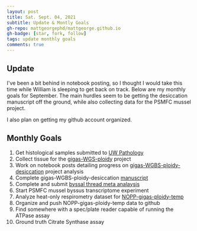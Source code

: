 ```yaml
---
layout: post
title: Sat. Sept. 04, 2021
subtitle: Update & Montly Goals
gh-repo: mattgeorgephd/mattgeorge.github.io
gh-badge: [star, fork, follow]
tags: update monthly goals
comments: true
---
```


## Update

I've been a bit behind in notebook posting, so I thought I would take this time while William is sleeping to get back on track. Below are my monthly goals for September. The main hurdles seem to be getting the desiccation manuscript off the ground, while also collecting data for the PSMFC mussel project.

I also plan on getting my github account organized.

## Monthly Goals

1. Get histological samples submitted to [UW Pathology](https://dlmp.uw.edu/research/pathology-research-services-lab)
2. Collect tissue for the [gigas-WGS-ploidy](https://github.com/mattgeorgephd/gigas-WGS-ploidy) project
2. Work on notebook posts detailing progress on [gigas-WGBS-ploidy-desiccation](https://github.com/mattgeorgephd/gigas-ploidy-desiccation) project analysis
3. Complete gigas-WGBS-ploidy-desiccation [manuscript](https://docs.google.com/document/d/17mcGDI-TWmU4vgBXmiXmeofe4qEuFH5inBKBHhG9tzg/edit)
4. Complete and submit [byssal thread meta analaysis](https://docs.google.com/document/d/1BU7TfXg7XyHrV3JxWMmqV5Q-aSCGndbPOz9GUQAflKs/edit)
5. Start PSMFC mussel byssus transcriptome experiment
6. Analyze heat-only respirometry dataset for [NOPP-gigas-ploidy-temp](https://github.com/mattgeorgephd/NOPP-gigas-ploidy-temp)
7. Organize and push NOPP-gigas-ploidy-temp data to github
8. Find somewhere with a spec/plate reader capable of running the ATPase assay
9. Ground truth Citrate Synthase assay
